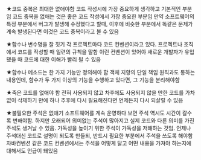 ★코드 중복은 최대한 없애야함
코드 작성시에 가장 중요하게 생각하고 기본적인 부분임
코드 중복을 없애는 것은 좋은 코드 작성에서 가장 중요한 부분임
만약 소프트웨어의 특정 부분에서 버그가 발생해 수정했다고 할때,
이후에 비슷한 부분에서 똑같은 문제가 계속 발생된다면 이것은 코드 중복이라고 볼 수 있음

★함수나 변수명을 잘 짓기
각 프로젝트마다 코드 컨벤션이라고 있다. 프로젝트나 조직에서 코드를 작성할 때 일련의 규칙을 말함
이런 컨벤션이 있어야 새로운 개발자가 유입됐을 때 코드에 대한 이해가 빨리 될 수 있음

★함수나 메소드는 한 가지 기능만 정의해아 함
객체 지향의 단일 책임 원칙과도 통하는 내용인데, 함수가 두 가지 이상의 기능을 수행하고 있다면, 그 기능을 분리해야함

★죽은 코드를 없애야 함
전혀 사용되지 않고 차후에도 사용되지 않을 만한 코드를 가차없이 삭제하기
만에 하나 추후에 다시 필요해진다면 언제든지 다시 되살릴 수 있음

★불필요한 주석은 없애기
소프트웨어를 계속 운영하다 보면 주석 역시도 시간이 갈수록 변해야함.
하지만 오래되어 의미없는 주석이 많아지고 실제 코드와 다른 의미를 가진 주석도 생겨날 수 있음.
가독성을 높이기 위한 주석이 가독성을 저해하는 것임.
언제나 주석대신 코드로 설명이 되도록 만들되, 반드시 필요한 부분에서 주석을 쓰도록 해야함
자바컨벤션 같은 코드 컨벤션에서는 주석을 어떻게 달고 어떤 내용을 가져야 하는지에 대해서도 언급이 돼있음









